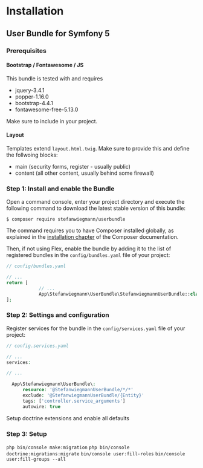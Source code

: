 Installation
============

User Bundle for Symfony 5
----------------------------------

### Prerequisites

#### Bootstrap / Fontawesome / JS

This bundle is tested with and requires

- jquery-3.4.1
- popper-1.16.0
- bootstrap-4.4.1
- fontawesome-free-5.13.0

Make sure to include in your project.

#### Layout

Templates extend `layout.html.twig`. Make sure to provide this and define the follwoing blocks:

- main (security forms, register - usually public)
- content (all other content, usually behind some firewall)

### Step 1: Install and enable the Bundle

Open a command console, enter your project directory and execute the
following command to download the latest stable version of this bundle:

```console
$ composer require stefanwiegmann/userbundle
```
The command requires you to have Composer installed globally, as explained
in the [installation chapter](https://getcomposer.org/doc/00-intro.md)
of the Composer documentation.

Then, if not using Flex, enable the bundle by adding it to the list of registered bundles
in the `config/bundles.yaml` file of your project:

```php
// config/bundles.yaml

// ...
return [
            // ...
            App\Stefanwiegmann\UserBundle\StefanwiegmannUserBundle::class => ['all' => true],
];
```

### Step 2: Settings and configuration

Register services for the bundle in the `config/services.yaml` file of your project:

```php
// config.services.yaml

// ...
services:

// ...

  App\Stefanwiegmann\UserBundle\:
      resource: '@StefanwiegmannUserBundle/*/*'
      exclude: '@StefanwiegmannUserBundle/{Entity}'
      tags: ['controller.service_arguments']
      autowire: true

```

Setup doctrine extensions and enable all defaults

### Step 3: Setup
`php bin/console make:migration`
`php bin/console doctrine:migrations:migrate`
`bin/console user:fill-roles`
`bin/console user:fill-groups --all`
